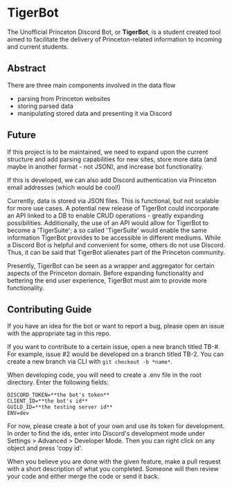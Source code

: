 # TigerBot

The Unofficial Princeton Discord Bot, or **TigerBot**, is a student created tool aimed to facilitate the delivery of Princeton-related information to incoming and current students.

## Abstract

There are three main components involved in the data flow

- parsing from Princeton websites
- storing parsed data
- manipulating stored data and presenting it via Discord

## Future

If this project is to be maintained, we need to expand upon the current structure and add parsing capabilities for new sites, store more data (and maybe in another format - not JSON), and increase bot functionality.

If this is developed, we can also add Discord authentication via Princeton email addresses (which would be cool!)

Currently, data is stored via JSON files. This is functional, but not scalable for more use cases. A potential new release of TigerBot could incorporate an API linked to a DB to enable CRUD operations - greatly expanding possibilities. Additionally, the use of an API would allow for TigerBot to become a 'TigerSuite'; a so called 'TigerSuite' would enable the same information TigerBot provides to be accessible in different mediums. While a Discord Bot is helpful and convenient for some, others do not use Discord. Thus, it can be said that TigerBot alienates part of the Princeton community.

Presently, TigerBot can be seen as a wrapper and aggregator for certain aspects of the Princeton domain. Before expanding functionality and bettering the end user experience, TigerBot must aim to provide more functionality.

## Contributing Guide

If you have an idea for the bot or want to report a bug, please open an issue with the appropriate tag in this repo.

If you want to contribute to a certain issue, open a new branch titled TB-#. For example, issue #2 would be developed on a branch titled TB-2. You can create a new branch via CLI with `git checkout -b *name*`.

When developing code, you will need to create a .env file in the root directory. Enter the following fields:

```env
DISCORD_TOKEN=**the bot's token**
CLIENT_ID=**the bot's id**
GUILD_ID=**the testing server id**
ENV=dev
```

For now, please create a bot of your own and use its token for development. In order to find the ids, enter into Discord's development mode under Settings > Advanced > Developer Mode. Then you can right click on any object and press 'copy id'.

When you believe you are done with the given feature, make a pull request with a short description of what you completed. Someone will then review your code and either merge the code or send it back.
